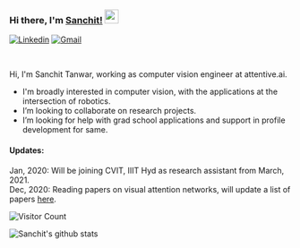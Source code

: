 ### Hi there, I'm [Sanchit!](https://www.linkedin.com/in/sanchit2843/) <img src="https://media.giphy.com/media/hvRJCLFzcasrR4ia7z/giphy.gif" width="25px">


[![Linkedin](https://img.shields.io/badge/-LinkedIn-blue?style=flat&logo=Linkedin&logoColor=white)](https://www.linkedin.com/in/sanchit2843/)
[![Gmail](https://img.shields.io/badge/-Gmail-red?labelColor=ffffff&style=flat&logo=Gmail&logoColor=red)](mailto:sanchittanwar75@gmail.com)


<br/>


Hi, I'm Sanchit Tanwar, working as computer vision engineer at attentive.ai.
<br/>
- I'm broadly interested in computer vision, with the applications at the intersection of robotics. 
- I’m looking to collaborate on research projects.
- I’m looking for help with grad school applications and support in profile development for same.

#### Updates:
Jan, 2020: Will be joining CVIT, IIIT Hyd as research assistant from March, 2021. <br>
Dec, 2020: Reading papers on visual attention networks, will update a list of papers [here](https://github.com/sanchit2843/Study_resources#Computer-Vision). 

![Visitor Count](https://profile-counter.glitch.me/sanchit2843/count.svg)

![Sanchit's github stats](https://github-readme-stats.vercel.app/api?username=sanchit2843&show_icons=true&title_color=fff&icon_color=7510F7&text_color=daf7dc&bg_color=151515)
